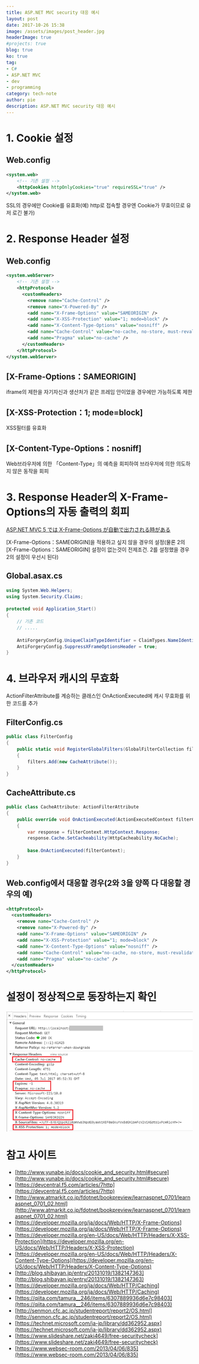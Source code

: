 ```yaml
---
title: ASP.NET MVC security 대응 예시
layout: post
date: 2017-10-26 15:38
image: /assets/images/post_header.jpg
headerImage: true
#projects: true
blog: true
ko: true
tag:
- C#
- ASP.NET MVC
- dev
- programming
category: tech-note
author: pie
description: ASP.NET MVC security 대응 예시
---
```


# 1. Cookie 설정

## Web.config

```xml
<system.web>
    <!-- 기존 설정 -->
    <httpCookies httpOnlyCookies="true" requireSSL="true" />
</system.web>
```
SSL의 경우에만 Cookie를 유효화(예) http로 접속할 경우엔 Cookie가 무효이므로 유저 로긴 불가)

# 2. Response Header 설정

## Web.config
```xml
<system.webServer>
    <!-- 기존 설정 -->
    <httpProtocol>
      <customHeaders>
        <remove name="Cache-Control" />
        <remove name="X-Powered-By" />
        <add name="X-Frame-Options" value="SAMEORIGIN" />
        <add name="X-XSS-Protection" value="1; mode=block" />
        <add name="X-Content-Type-Options" value="nosniff" />
        <add name="Cache-Control" value="no-cache, no-store, must-revalidate" />
        <add name="Pragma" value="no-cache" />
      </customHeaders>
    </httpProtocol>
</system.webServer>
```

## [X-Frame-Options：SAMEORIGIN]
iframe의 제한을 자기자신과 생산처가 같은 프레임 안이었을 경우에만 가능하도록 제한

## [X-XSS-Protection：1; mode=block]
XSS필터를 유효화

## [X-Content-Type-Options：nosniff]
Web브라우저에 의한 「Content-Type」의 예측을 회피하여 브라우저에 의한 의도하지 않은 동작을 회피


# 3. Response Header의 X-Frame-Options의 자동 출력의 회피

[ASP.NET MVC 5 では X-Frame-Options が自動で出力される時がある](http://blog.shibayan.jp/entry/20131019/1382147363)

[X-Frame-Options：SAMEORIGIN]을 적용하고 싶지 않을 경우의 설정(물론 2의 [X-Frame-Options：SAMEORIGIN] 설정이 없는것이 전제조건. 2를 설정했을 경우 2의 설정이 우선시 된다)


## Global.asax.cs

```cs
using System.Web.Helpers;
using System.Security.Claims;

protected void Application_Start()
{
    // 기존 코드
    // .....

    AntiForgeryConfig.UniqueClaimTypeIdentifier = ClaimTypes.NameIdentifier;
    AntiForgeryConfig.SuppressXFrameOptionsHeader = true;
}
```
# 4. 브라우저 캐시의 무효화

ActionFilterAttribute를 계승하는 클래스인 OnActionExecuted에 캐시 무효화를 위한 코드를 추가

## FilterConfig.cs

```cs
public class FilterConfig
{
	public static void RegisterGlobalFilters(GlobalFilterCollection filters)
	{
		filters.Add(new CacheAttribute());
	}
}
```

## CacheAttribute.cs

```cs
public class CacheAttribute: ActionFilterAttribute
{
	public override void OnActionExecuted(ActionExecutedContext filterContext)
	{
		var response = filterContext.HttpContext.Response;
		response.Cache.SetCacheability(HttpCacheability.NoCache);

		base.OnActionExecuted(filterContext);
	}
}
```

## Web.config에서 대응할 경우(2와 3을 양쪽 다 대응할 경우의 예)

```xml
<httpProtocol>
  <customHeaders>
	<remove name="Cache-Control" />
	<remove name="X-Powered-By" />
	<add name="X-Frame-Options" value="SAMEORIGIN" />
	<add name="X-XSS-Protection" value="1; mode=block" />
	<add name="X-Content-Type-Options" value="nosniff" />
	<add name="Cache-Control" value="no-cache, no-store, must-revalidate" />
	<add name="Pragma" value="no-cache" />
  </customHeaders>
</httpProtocol>
```

# 설정이 정상적으로 동장하는지 확인

![005](/assets/images/post/post-005.png)

# 참고 사이트

-  [http://www.yunabe.jp/docs/cookie_and_security.html#secure](http://www.yunabe.jp/docs/cookie_and_security.html#secure)
-  [https://devcentral.f5.com/articles/7http](https://devcentral.f5.com/articles/7http)
-  [http://www.atmarkit.co.jp/fdotnet/bookpreview/learnaspnet_0701/learnaspnet_0701_02.html](http://www.atmarkit.co.jp/fdotnet/bookpreview/learnaspnet_0701/learnaspnet_0701_02.html)
-  [https://developer.mozilla.org/ja/docs/Web/HTTP/X-Frame-Options](https://developer.mozilla.org/ja/docs/Web/HTTP/X-Frame-Options)
-  [https://developer.mozilla.org/en-US/docs/Web/HTTP/Headers/X-XSS-Protection](https://developer.mozilla.org/en-US/docs/Web/HTTP/Headers/X-XSS-Protection)
-  [https://developer.mozilla.org/en-US/docs/Web/HTTP/Headers/X-Content-Type-Options](https://developer.mozilla.org/en-US/docs/Web/HTTP/Headers/X-Content-Type-Options)
-  [http://blog.shibayan.jp/entry/20131019/1382147363](http://blog.shibayan.jp/entry/20131019/1382147363)
-  [https://developer.mozilla.org/ja/docs/Web/HTTP/Caching](https://developer.mozilla.org/ja/docs/Web/HTTP/Caching)
-  [https://qiita.com/tamura__246/items/6307889936d6e7c98403](https://qiita.com/tamura__246/items/6307889936d6e7c98403)
-  [http://senmon.cfc.ac.jp/studentreport/report2/OS.html](http://senmon.cfc.ac.jp/studentreport/report2/OS.html)
-  [https://technet.microsoft.com/ja-jp/library/dd362952.aspx](https://technet.microsoft.com/ja-jp/library/dd362952.aspx)
-  [https://www.slideshare.net/zaki4649/free-securitycheck](https://www.slideshare.net/zaki4649/free-securitycheck)
-  [https://www.websec-room.com/2013/04/06/835](https://www.websec-room.com/2013/04/06/835)

